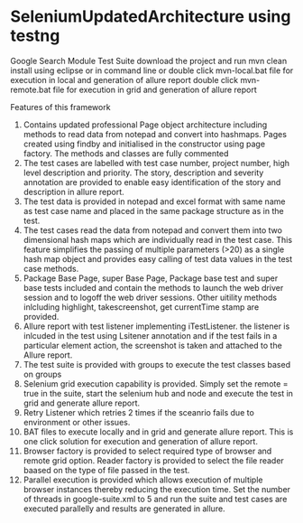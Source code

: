 # SeleniumUpdatedArchitecture using testng 
Google Search Module Test Suite
download the project and run 
mvn clean install using eclipse or in command line 
or 
double click mvn-local.bat file for execution in local and generation of allure report
double click mvn-remote.bat file for execution in grid and generation of allure report

Features of this framework 
1. Contains updated professional Page object architecture including methods to read data from notepad and convert into hashmaps.
Pages created using findby and initialised in the constructor using page factory. The methods and classes are fully commented
2. The test cases are labelled with test case number, project number, high level description and priority. The story, description and severity annotation are provided to enable easy identification of the story and description in allure report. 
3. The test data is provided in notepad and excel format with same name as test case name and placed in the same package structure as in the test. 
4. The test cases read the data from notepad and convert them into two dimensional hash maps which are individually read in the test case. This feature simplifies the passing of multiple parameters (>20) as a single hash map object and provides easy calling of test data values in the test case methods.
5. Package Base Page, super Base Page, Package base test and super base tests included and contain the methods to launch the web driver session and to logoff the web driver sessions. Other uitility methods inlcluding highlight, takescreenshot, get currentTime stamp are provided.
6. Allure report with test listener implementing iTestListener. the listener is inlcuded in the test using Lsitener annotation and if the test fails in a particular element action, the screenshot is taken and attached to the Allure report.
7. The test suite is provided with groups to execute the test classes based on groups
8. Selenium grid execution capability is provided. Simply set the remote = true in the suite, start the selenium hub and node and execute the test in grid and generate allure report. 
9. Retry Listener which retries 2 times if the sceanrio fails due to environment or other issues. 
10. BAT files to execute locally and in grid and generate allure report. This is one click solution for execution and generation of allure report. 
11. Browser factory is provided to select required type of browser and remote grid option. Reader factory is provided to select the file reader baased on the type of file passed in the test.  
12. Parallel execution is provided which allows execution of multiple browser instances thereby reducing the execution time. Set the number of threads in google-suite.xml to 5 and run the suite and test cases are executed parallelly and results are generated in allure. 
